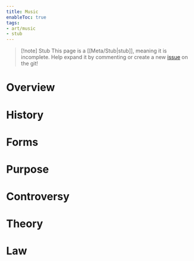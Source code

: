 ```yaml
---
title: Music
enableToc: true
tags:
- art/music
- stub
---
```


> [!note] Stub
> This page is a [[Meta/Stub|stub]], meaning it is incomplete. Help expand it by commenting or create a new [issue](https://github.com/RagtimeGal/quartz--encyclopedia-mysenvaria/issues/new/choose) on the git!



# Overview

# History

# Forms

# Purpose

# Controversy

# Theory

# Law
